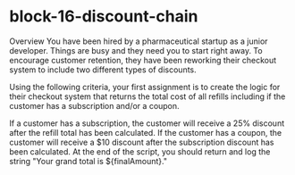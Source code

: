 # block-16-discount-chain
Overview
You have been hired by a pharmaceutical startup as a junior developer. Things are busy and they need you to start right away. To encourage customer retention, 
they have been reworking their checkout system to include two different types of discounts.

Using the following criteria, your first assignment is to create the logic for their checkout system that returns the total cost of all refills including 
if the customer has a subscription and/or a coupon.

If a customer has a subscription, the customer will receive a 25% discount after the refill total has been calculated.
If the customer has a coupon, the customer will receive a $10 discount after the subscription discount has been calculated.
At the end of the script, you should return and log the string "Your grand total is ${finalAmount}." 
